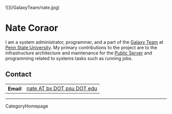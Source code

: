 
<div class='right'>![](/GalaxyTeam/nate.jpg)</div>

# Nate Coraor

I am a system administrator, programmer, and a part of the [Galaxy Team](/src/GalaxyTeam/index.md) at [Penn State University](http://www.psu.edu/).  My primary contributions to the project are to the infrastructure architecture and maintenance for the [Public Server](/src/Main/index.md) and programming related to systems tasks such as running jobs.

## Contact

<table>
  <tr>
    <th> Email </th>
    <td> <a href="mailto:nate AT bx DOT psu DOT edu">nate AT bx DOT psu DOT edu</a> </td>
  </tr>
</table>


---
CategoryHomepage
